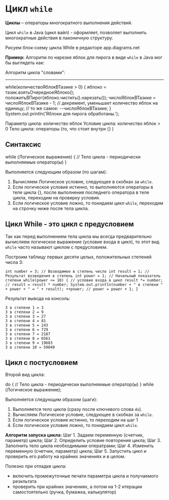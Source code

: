 # Цикл `while`

**Циклы** – операторы многократного выполнения действий.

Цикл `while` в Java (цикл вайл) - оформляет, позволяет выполнить многократные действия в 
лаконичную структуру. 

Рисуем блок-схему цикла While в редакторе app.diagrams.net 

**Пример:**
Алгоритм по нарезке яблок для пирога в виде `while` в Java мог бы выглядеть как:

Алгоритм цикла "словами":
_______________________
while(количествоЯблокВТазике > 0) {
    яблоко = тазик.взятьОчередноеЯблоко();
    положитьВПирог(яблоко.чистить().нарезать());
    числоЯблокВТазике = числоЯблокВТазике - 1;
        // декремент, уменьшает количество яблок на единицу;
        // то же самое: --числоЯблокВТазике; 
}
System.out.println('Яблоки для пирога обработаны.');

Параметр цикла: количество яблок
Условие цикла: количество яблок > 0
Тело цикла: операторы (то, что стоит внутри {} )

## Синтаксис

while (Логическое выражение) {
	// Тело цикла - периодически выполняемые оператор(ы)
}

Выполняется следующим образом (по шагам):
1. Вычисляем Логическое условие, следующее в скобках за `while`.
2. Если логическое условие истинно, то выполняются операторы в теле цикла {}, 
после выполнения последнего оператора в теле цикла, переходим на проверку условия.
3. Если логическое условие ложно, то покидаем цикл `while`, переходим на строчку ниже после тела цикла.

## Цикл While - это цикл с предусловием

Так как перед выполнением тела цикла мы всегда предварительно вычисляем логическое выражение (условие входа в цикл), 
то этот вид `while` часто называют циклом с предусловием.

Построим таблицу  первых десяти целых, положительных степеней числа 3:

`int number = 3; // Возводимое в степень число
int result = 1; // Результат возведения в степень
int power = 1; // Начальный показатель степени
while(power <= 10) { // условие входа в цикл
  result *= number; // result = result * number;
  System.out.println(number + " в степени " + power + " = " + result);
  ++power; // power = power + 1;
}`

Результат вывода на консоль:

```
3 в степени 1 = 3
3 в степени 2 = 9
3 в степени 3 = 27
3 в степени 4 = 81
3 в степени 5 = 243
3 в степени 6 = 729
3 в степени 7 = 2187
3 в степени 8 = 6561
3 в степени 9 = 19683
3 в степени 10 = 59049
```

## Цикл с постусловием

Второй вид цикла:

do {
    // Тело цикла - периодически выполняемые оператор(ы)
} while (Логическое выражение);

Выполняется следующим образом (шаги):
1. Выполняется тело цикла (сразу после ключевого слова `do`).
2. Вычисляем Логическое условие, следующее в скобках за `while`.
3. Если логическое условие истинно, то переходим на шаг 1
4. Если логическое условие ложно, то покидаем цикл `while`.

**Алгоритм запуска цикла:**
Шаг 1. Задаем переменную (счетчик, параметр) цикла;
Шаг 2. Определить условие повторения цикла;
Шаг 3. Заполнить тело цикла необходимыми оператрами;
Шаг 4. Изменить переменную (счетчик, параметр) цикла;
Шаг 5. Запустить цикл и проверить его работу на крайних значениях и в целом.

Полезно при отладке цикла:
- включить промежуточные печати параметра цикла и получаемого резкльтата
- проверить при крайних значениях, а потом на 1-2 итерации самостоятельно (ручка, бумажка, калькулятор)